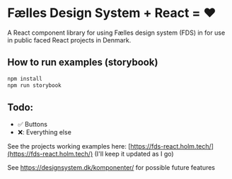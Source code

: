 # Fælles Design System + React = ❤️
A React component library for using Fælles design system (FDS) in for use in public faced React projects in Denmark.

## How to run examples (storybook)

```sh
npm install
npm run storybook
```

## Todo: 

- ✅ Buttons
- ❌: Everything else

See the projects working examples here: [https://fds-react.holm.tech/](https://fds-react.holm.tech/) (I'll keep it updated as I go)

See https://designsystem.dk/komponenter/ for possible future features
